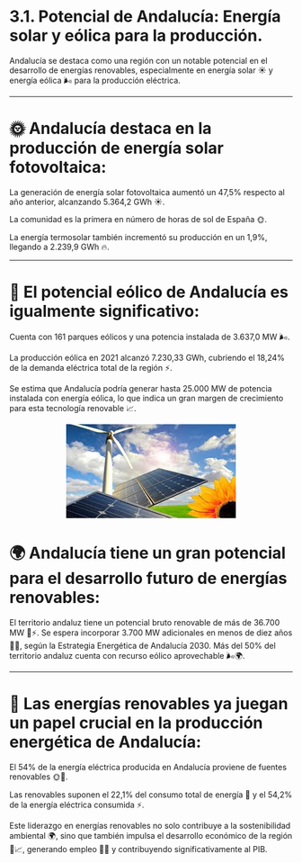 # 3.1. Potencial de Andalucía: Energía solar y eólica para la producción.


Andalucía se destaca como una región con un notable potencial en el desarrollo de energías renovables, especialmente en energía solar ☀️ y energía eólica 🌬️ para la producción eléctrica.

---
# 🌞 Andalucía destaca en la producción de energía solar fotovoltaica: #

La generación de energía solar fotovoltaica aumentó un 47,5% respecto al año anterior, alcanzando 5.364,2 GWh ☀️.

La comunidad es la primera en número de horas de sol de España 🌞.

La energía termosolar también incrementó su producción en un 1,9%, llegando a 2.239,9 GWh 🔥.

---
# 💨 El potencial eólico de Andalucía es igualmente significativo: 

Cuenta con 161 parques eólicos y una potencia instalada de 3.637,0 MW 🌬️.

La producción eólica en 2021 alcanzó 7.230,33 GWh, cubriendo el 18,24% de la demanda eléctrica total de la región ⚡.

Se estima que Andalucía podría generar hasta 25.000 MW de potencia instalada con energía eólica, lo que indica un gran margen de crecimiento para esta tecnología renovable 📈.


<p align="center">
  <img src="/img/andalucia.jpeg" alt="![andalucia](img/andalucia.jpeg)" />
</p>  


# 🌍 Andalucía tiene un gran potencial para el desarrollo futuro de energías renovables: #

El territorio andaluz tiene un potencial bruto renovable de más de 36.700 MW 🌱⚡.
Se espera incorporar 3.700 MW adicionales en menos de diez años 📅🔋, según la Estrategia Energética de Andalucía 2030.
Más del 50% del territorio andaluz cuenta con recurso eólico aprovechable 🌬️🌍.

---
# 🔋 Las energías renovables ya juegan un papel crucial en la producción energética de Andalucía: #

El 54% de la energía eléctrica producida en Andalucía proviene de fuentes renovables 🌞💨.

Las renovables suponen el 22,1% del consumo total de energía 🌱 y el 54,2% de la energía eléctrica consumida ⚡.

Este liderazgo en energías renovables no solo contribuye a la sostenibilidad ambiental 🌍, sino que también impulsa el desarrollo económico de la región 💼📈, generando empleo 👷‍♂️ y contribuyendo significativamente al PIB.
